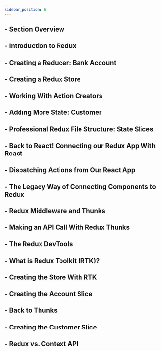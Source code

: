 ```yaml
---
sidebar_position: 6
---
```


## - Section Overview

## - Introduction to Redux

## - Creating a Reducer: Bank Account

## - Creating a Redux Store

## - Working With Action Creators

## - Adding More State: Customer

## - Professional Redux File Structure: State Slices

## - Back to React! Connecting our Redux App With React

## - Dispatching Actions from Our React App

## - The Legacy Way of Connecting Components to Redux

## - Redux Middleware and Thunks

## - Making an API Call With Redux Thunks

## - The Redux DevTools

## - What is Redux Toolkit (RTK)?

## - Creating the Store With RTK

## - Creating the Account Slice

## - Back to Thunks

## - Creating the Customer Slice

## - Redux vs. Context API

